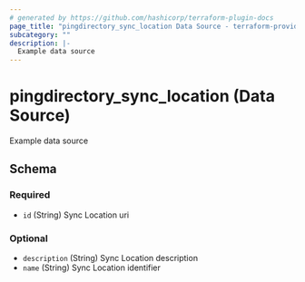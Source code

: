 ```yaml
---
# generated by https://github.com/hashicorp/terraform-plugin-docs
page_title: "pingdirectory_sync_location Data Source - terraform-provider-pingdirectory"
subcategory: ""
description: |-
  Example data source
---
```


# pingdirectory_sync_location (Data Source)

Example data source



<!-- schema generated by tfplugindocs -->
## Schema

### Required

- `id` (String) Sync Location uri

### Optional

- `description` (String) Sync Location description
- `name` (String) Sync Location identifier


